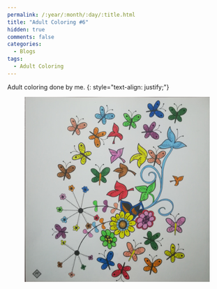 ```yaml
---
permalink: /:year/:month/:day/:title.html
title: "Adult Coloring #6"
hidden: true
comments: false
categories:
  - Blogs
tags:
  - Adult Coloring
---
```


Adult coloring done by me.
{: style="text-align: justify;"}
<br>

<figure>
    <a href="/assets/img/blogs/2018/09/24/IMG_20180924_224837.jpg"><img src="/assets/img/blogs/2018/09/24/IMG_20180924_224837.jpg"></a>
</figure>
